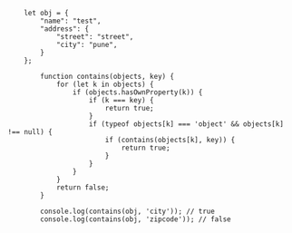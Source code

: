         let obj = {
            "name": "test",
            "address": {
                "street": "street",
                "city": "pune",
            }
        };

            function contains(objects, key) {
                for (let k in objects) {
                    if (objects.hasOwnProperty(k)) {
                        if (k === key) {
                            return true;
                        }
                        if (typeof objects[k] === 'object' && objects[k] !== null) {
                            if (contains(objects[k], key)) {
                                return true;
                            }
                        }
                    }
                }
                return false;
            }
            
            console.log(contains(obj, 'city')); // true
            console.log(contains(obj, 'zipcode')); // false
